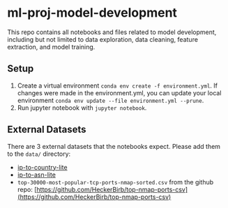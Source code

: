 # ml-proj-model-development

This repo contains all notebooks and files related to model development, including but not limited to data exploration, data cleaning, feature extraction, and model training.

## Setup

1. Create a virtual environment `conda env create -f environment.yml`. If changes were made in the environment.yml, you can update your local environment `conda env update --file environment.yml --prune`.
2. Run jupyter notebook with `jupyter notebook`.

## External Datasets

There are 3 external datasets that the notebooks expect. Please add them to the `data/` directory:

- [ip-to-country-lite](https://db-ip.com/db/download/ip-to-country-lite)
- [ip-to-asn-lite](https://db-ip.com/db/download/ip-to-asn-lite)
- `top-30000-most-popular-tcp-ports-nmap-sorted.csv` from the github repo: [https://github.com/HeckerBirb/top-nmap-ports-csv](https://github.com/HeckerBirb/top-nmap-ports-csv)
